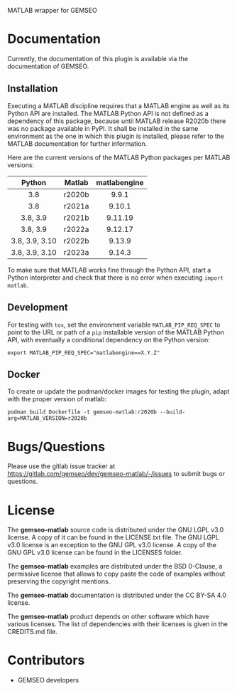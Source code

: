 <!--
Copyright 2021 IRT Saint Exupéry, https://www.irt-saintexupery.com

This work is licensed under the Creative Commons Attribution-ShareAlike 4.0
International License. To view a copy of this license, visit
http://creativecommons.org/licenses/by-sa/4.0/ or send a letter to Creative
Commons, PO Box 1866, Mountain View, CA 94042, USA.
-->

MATLAB wrapper for GEMSEO

# Documentation

Currently, the documentation of this plugin is available via the
documentation of GEMSEO.

## Installation

Executing a MATLAB discipline requires that a MATLAB engine as well as
its Python API are installed. The MATLAB Python API is not defined as a
dependency of this package, because until MATLAB release R2020b there
was no package available in PyPI. It shall be installed in the same
environment as the one in which this plugin is installed, please refer
to the MATLAB documentation for further information.

Here are the current versions of the MATLAB Python packages per MATLAB
versions:

| Python | Matlab | matlabengine |
|:------:|:------:|:------------:|
| 3.8 | r2020b | 9.9.1 |
| 3.8 | r2021a | 9.10.1 |
| 3.8, 3.9 | r2021b | 9.11.19 |
| 3.8, 3.9 | r2022a | 9.12.17 |
| 3.8, 3.9, 3.10 | r2022b | 9.13.9 |
| 3.8, 3.9, 3.10 | r2023a | 9.14.3 |

To make sure that MATLAB works fine through the Python API, start a
Python interpreter and check that there is no error when executing
`import matlab`.

## Development

For testing with `tox`, set the environment variable
`MATLAB_PIP_REQ_SPEC` to point to the URL or path of a `pip` installable
version of the MATLAB Python API, with eventually a conditional
dependency on the Python version:

``` console
export MATLAB_PIP_REQ_SPEC="matlabengine==X.Y.Z"
```

## Docker

To create or update the podman/docker images for testing the plugin,
adapt with the proper version of matlab:

``` console
podman build Dockerfile -t gemseo-matlab:r2020b --build-arg=MATLAB_VERSION=r2020b
```

# Bugs/Questions

Please use the gitlab issue tracker at
<https://gitlab.com/gemseo/dev/gemseo-matlab/-/issues>
to submit bugs or questions.

# License

The **gemseo-matlab** source code is distributed under the GNU LGPL v3.0 license.
A copy of it can be found in the LICENSE.txt file.
The GNU LGPL v3.0 license is an exception to the GNU GPL v3.0 license.
A copy of the GNU GPL v3.0 license can be found in the LICENSES folder.

The **gemseo-matlab** examples are distributed under the BSD 0-Clause, a permissive
license that allows to copy paste the code of examples without preserving the
copyright mentions.

The **gemseo-matlab** documentation is distributed under the CC BY-SA 4.0 license.

The **gemseo-matlab** product depends on other software which have various licenses.
The list of dependencies with their licenses is given in the CREDITS.md file.

# Contributors

- GEMSEO developers
